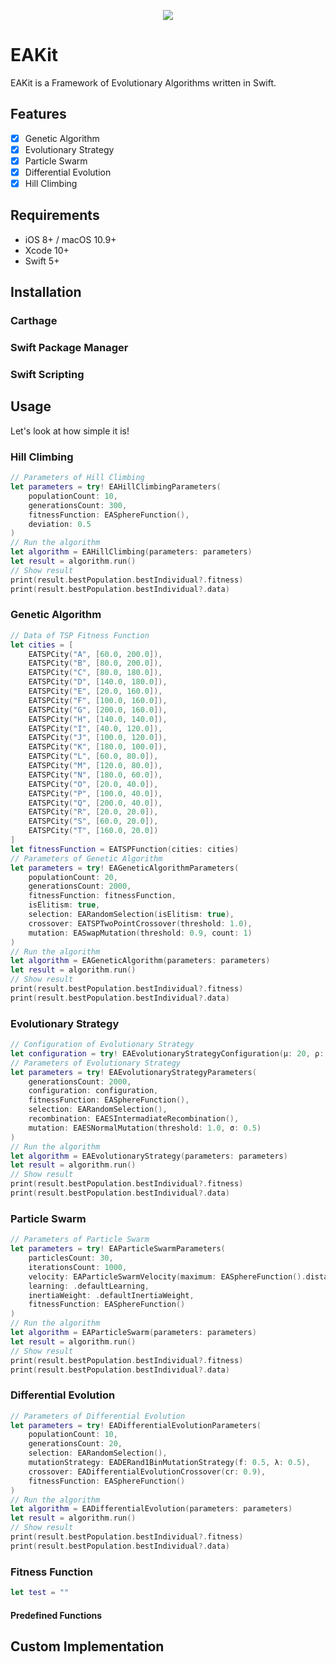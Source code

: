 <p align="center">
  <img src="Docs/Images/eakit_logo.gif">
</p>

# EAKit
EAKit is a Framework of Evolutionary Algorithms written in Swift.

## Features
- [x] Genetic Algorithm
- [x] Evolutionary Strategy
- [x] Particle Swarm
- [x] Differential Evolution
- [x] Hill Climbing

## Requirements
- iOS 8+ / macOS 10.9+
- Xcode 10+
- Swift 5+

## Installation

### Carthage

### Swift Package Manager

### Swift Scripting

## Usage
Let's look at how simple it is!

### Hill Climbing

```swift
// Parameters of Hill Climbing
let parameters = try! EAHillClimbingParameters(
    populationCount: 10,
    generationsCount: 300,
    fitnessFunction: EASphereFunction(),
    deviation: 0.5
)
// Run the algorithm
let algorithm = EAHillClimbing(parameters: parameters)
let result = algorithm.run()
// Show result
print(result.bestPopulation.bestIndividual?.fitness)
print(result.bestPopulation.bestIndividual?.data)
```

### Genetic Algorithm

```swift
// Data of TSP Fitness Function
let cities = [
    EATSPCity("A", [60.0, 200.0]),
    EATSPCity("B", [80.0, 200.0]),
    EATSPCity("C", [80.0, 180.0]),
    EATSPCity("D", [140.0, 180.0]),
    EATSPCity("E", [20.0, 160.0]),
    EATSPCity("F", [100.0, 160.0]),
    EATSPCity("G", [200.0, 160.0]),
    EATSPCity("H", [140.0, 140.0]),
    EATSPCity("I", [40.0, 120.0]),
    EATSPCity("J", [100.0, 120.0]),
    EATSPCity("K", [180.0, 100.0]),
    EATSPCity("L", [60.0, 80.0]),
    EATSPCity("M", [120.0, 80.0]),
    EATSPCity("N", [180.0, 60.0]),
    EATSPCity("O", [20.0, 40.0]),
    EATSPCity("P", [100.0, 40.0]),
    EATSPCity("Q", [200.0, 40.0]),
    EATSPCity("R", [20.0, 20.0]),
    EATSPCity("S", [60.0, 20.0]),
    EATSPCity("T", [160.0, 20.0])
]
let fitnessFunction = EATSPFunction(cities: cities)
// Parameters of Genetic Algorithm
let parameters = try! EAGeneticAlgorithmParameters(
    populationCount: 20,
    generationsCount: 2000,
    fitnessFunction: fitnessFunction,
    isElitism: true,
    selection: EARandomSelection(isElitism: true),
    crossover: EATSPTwoPointCrossover(threshold: 1.0),
    mutation: EASwapMutation(threshold: 0.9, count: 1)
)
// Run the algorithm
let algorithm = EAGeneticAlgorithm(parameters: parameters)
let result = algorithm.run()
// Show result
print(result.bestPopulation.bestIndividual?.fitness)
print(result.bestPopulation.bestIndividual?.data)
```

### Evolutionary Strategy
```swift
// Configuration of Evolutionary Strategy 
let configuration = try! EAEvolutionaryStrategyConfiguration(µ: 20, ρ: 2, selectionStrategy: .plus, λ: 20)
// Parameters of Evolutionary Strategy
let parameters = try! EAEvolutionaryStrategyParameters(
    generationsCount: 2000,
    configuration: configuration,
    fitnessFunction: EASphereFunction(),
    selection: EARandomSelection(),
    recombination: EAESIntermadiateRecombination(),
    mutation: EAESNormalMutation(threshold: 1.0, σ: 0.5)
)
// Run the algorithm
let algorithm = EAEvolutionaryStrategy(parameters: parameters)
let result = algorithm.run()
// Show result
print(result.bestPopulation.bestIndividual?.fitness)
print(result.bestPopulation.bestIndividual?.data)
```

### Particle Swarm

```swift
// Parameters of Particle Swarm
let parameters = try! EAParticleSwarmParameters(
    particlesCount: 30,
    iterationsCount: 1000,
    velocity: EAParticleSwarmVelocity(maximum: EASphereFunction().distance / 30.0),
    learning: .defaultLearning,
    inertiaWeight: .defaultInertiaWeight,
    fitnessFunction: EASphereFunction()
)
// Run the algorithm
let algorithm = EAParticleSwarm(parameters: parameters)
let result = algorithm.run()
// Show result
print(result.bestPopulation.bestIndividual?.fitness)
print(result.bestPopulation.bestIndividual?.data)
```

### Differential Evolution

```swift
// Parameters of Differential Evolution
let parameters = try! EADifferentialEvolutionParameters(
    populationCount: 10,
    generationsCount: 20,
    selection: EARandomSelection(),
    mutationStrategy: EADERand1BinMutationStrategy(f: 0.5, λ: 0.5),
    crossover: EADifferentialEvolutionCrossover(cr: 0.9),
    fitnessFunction: EASphereFunction()
)
// Run the algorithm
let algorithm = EADifferentialEvolution(parameters: parameters)
let result = algorithm.run()
// Show result
print(result.bestPopulation.bestIndividual?.fitness)
print(result.bestPopulation.bestIndividual?.data)
```

### Fitness Function

```swift
let test = ""
```

#### Predefined Functions

## Custom Implementation
